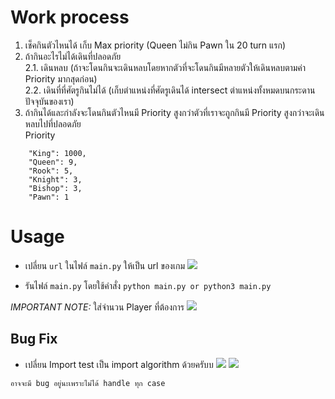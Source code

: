 # Work process
1. เช็คกินตัวไหนได้ เก็บ Max priority (Queen ไม่กิน Pawn ใน 20 turn แรก) </br>
2. ถ้ากินอะไรไม่ได้เดินที่ปลอดภัย</br>
2.1. เดินหลบ (ถ้าจะโดนกินจะเดินหลบโดยหากตัวที่จะโดนกินมีหลายตัวให้เดินหลบตามค่า Priority มากสุดก่อน)</br>
2.2. เดินที่ที่ศัตรูกินไม่ได้ (เก็บตำแหน่งที่ศัตรูเดินได้ intersect ตำแหน่งทั้งหมดบนกระดานปัจจุบันของเรา)</br>
3. ถ้ากินได้และกำลังจะโดนกินตัวไหนมี Priority สูงกว่าตัวที่เราจะถูกกินมี Priority สูงกว่าจะเดินหลบไปที่ปลอดภัย</br>
Priority
```
    "King": 1000,
    "Queen": 9,
    "Rook": 5,
    "Knight": 3,
    "Bishop": 3,
    "Pawn": 1
```

# Usage

- เปลี่ยน `url` ในไฟล์ `main.py` ให้เป็น url ของเกม
  <img src='./assets/url.png'>

- รันไฟล์ `main.py` โดยใช้คำสั่ง `python main.py or python3 main.py`

_IMPORTANT NOTE:_ ใส่จำนวน Player ที่ต้องการ
<img src='./assets/player.png'>

## Bug Fix

- เปลี่ยน Import test เป็น import algorithm ด้วยครับบ
  <img src="./assets/fix-import.png">
  <img src="./assets/fix-import2.png">

`อาจจะมี bug อยู่นะเพราะไม่ได้ handle ทุก case`

